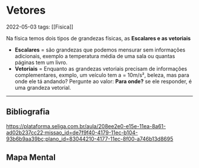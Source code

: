 # Vetores
2022-05-03
tags: [[Fisica]]

Na física temos dois tipos de  grandezas físicas, as **Escalares e as vetoriais** 

* **Escalares** = são grandezas que podemos mensurar sem informações adicionais, exemplo a temperatura média de uma sala ou quantas páginas tem um livro.
* **Vetoriais** = Enquanto as grandezas vetoriais precisam de informações complementares, exmplo, um veículo tem a = 10m/s², beleza, mas para onde ele tá andando? Pergunte ao valor: **Para onde?** se ele responder, é uma grandeza vetorial.




-----------------------------------------------
## Bibliografia

https://plataforma.seliga.com.br/aula/208ee2e0-e15e-11ea-8a61-ad02b237cc22;missao_id=de7f9f40-4179-11ec-b104-93b6b9aa39bc;plano_id=83044210-4177-11ec-8f00-a746b13d8695

## Mapa Mental